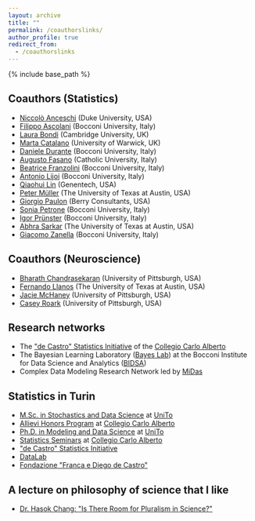 ```yaml
---
layout: archive
title: ""
permalink: /coauthorslinks/
author_profile: true
redirect_from:
  - /coauthorslinks
---
```

{% include base_path %}
## Coauthors (Statistics)

* [Niccolò Anceschi](https://niccoloanceschi.github.io) (Duke University, USA)
* [Filippo Ascolani](https://filippoascolani.github.io) (Bocconi University, Italy)
* [Laura Bondi](https://laurabondi.github.io) (Cambridge University, UK)
* [Marta Catalano](https://martacatalano.github.io) (University of Warwick, UK)
* [Daniele Durante](https://danieledurante.github.io/web) (Bocconi University, Italy)
* [Augusto Fasano](https://sites.google.com/view/augustofasano/home) (Catholic University, Italy)
* [Beatrice Franzolini](https://beatricefranzolini.github.io/) (Bocconi University, Italy)
* [Antonio Lijoi](http://mypage.unibocconi.it/antoniolijoi/) (Bocconi University, Italy)
* [Qiaohui Lin](https://qiaohuilin.github.io/) (Genentech, USA)
* [Peter Müller](https://web.ma.utexas.edu/users/pmueller/) (The University of Texas at Austin, USA)
* [Giorgio Paulon](https://giorgiopaulon.github.io/) (Berry Consultants, USA)
* [Sonia Petrone](http://didattica.unibocconi.eu/docenti/cv.php?rif=48897) (Bocconi University, Italy)
* [Igor Prünster](http://didattica.unibocconi.it/mypage/index.php?IdUte=187032&cognome=PRUENSTER&nome=IGOR&urlBackMy=) (Bocconi University, Italy)
* [Abhra Sarkar](https://abhrastat.github.io) (The University of Texas at Austin, USA)
* [Giacomo Zanella](https://sites.google.com/site/gzanellawebpage/home) (Bocconi University, Italy)

## Coauthors (Neuroscience)

* [Bharath Chandrasekaran](https://www.shrs.pitt.edu/people/bharath-chandrasekaran) (University of Pittsburgh, USA)
* [Fernando Llanos](https://liberalarts.utexas.edu/linguistics/faculty/fl5869) (The University of Texas at Austin, USA)
* [Jacie McHaney](https://www.shrs.pitt.edu/people/jacie-mchaney) (University of Pittsburgh, USA)
* [Casey Roark](https://caseyroark.weebly.com/) (University of Pittsburgh, USA)

## Research networks

* The ["de Castro" Statistics Initiative](https://www.carloalberto.org/research/statistics-initiative/) of the [Collegio Carlo Alberto](https://www.carloalberto.org/)
* The Bayesian Learning Laboratory ([Bayes Lab](https://bayeslab.unibocconi.eu/)) at the Bocconi Institute for Data Science and Analytics ([BIDSA](https://www.bidsa.unibocconi.eu/wps/wcm/connect/Site/Bidsa/Home)) 
* Complex Data Modeling Research Network led by [MiDas](https://midas.mat.uc.cl/network)

## Statistics in Turin

* [M.Sc. in Stochastics and Data Science](https://www.master-sds.unito.it/do/home.pl) at [UniTo](https://en.unito.it)
* [Allievi Honors Program](https://www.carloalberto.org/education/allievi-honors-program) at [Collegio Carlo Alberto](https://www.carloalberto.org/)
* [Ph.D. in Modeling and Data Science](https://dottorato-mds.campusnet.unito.it/do/home.pl/View?doc=/content/scientific_and_complementary_training.html) at [UniTo](https://en.unito.it)
* [Statistics Seminars](https://www.carloalberto.org/events/category/seminars/seminars-in-statistics/list) at [Collegio Carlo Alberto](https://www.carloalberto.org/)
* ["de Castro" Statistics Initiative](https://www.carloalberto.org/research/statistics-initiative)
* [DataLab](https://www.carloalberto.org/research/datalab)
* [Fondazione "Franca e Diego de Castro"](http://www.diegodecastro.it/fondazione.htm)

## A lecture on philosophy of science that I like

* [Dr. Hasok Chang: "Is There Room for Pluralism in Science?"](https://www.youtube.com/watch?v=2zodSx_5geA&ab_channel=YaleUniversity0)
